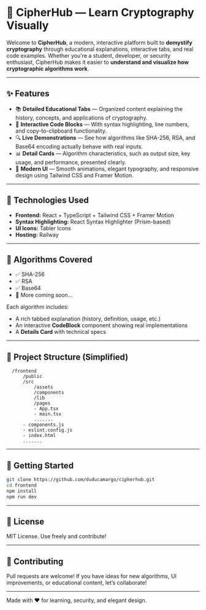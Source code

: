 # 🔐 CipherHub — Learn Cryptography Visually

Welcome to **CipherHub**, a modern, interactive platform built to **demystify cryptography** through educational explanations, interactive tabs, and real code examples. Whether you're a student, developer, or security enthusiast, CipherHub makes it easier to **understand and visualize how cryptographic algorithms work**.

---

## ✨ Features

- 📚 **Detailed Educational Tabs** — Organized content explaining the history, concepts, and applications of cryptography.
- 🧠 **Interactive Code Blocks** — With syntax highlighting, line numbers, and copy-to-clipboard functionality.
- 🔍 **Live Demonstrations** — See how algorithms like SHA-256, RSA, and Base64 encoding actually behave with real inputs.
- 📊 **Detail Cards** — Algorithm characteristics, such as output size, key usage, and performance, presented clearly.
- 🎨 **Modern UI** — Smooth animations, elegant typography, and responsive design using Tailwind CSS and Framer Motion.

---

## 🔧 Technologies Used

- **Frontend:** React + TypeScript + Tailwind CSS + Framer Motion
- **Syntax Highlighting:** React Syntax Highlighter (Prism-based)
- **UI Icons:** Tabler Icons
- **Hosting:** Railway 

---

## 🧪 Algorithms Covered

- ✅ SHA-256
- ✅ RSA
- ✅ Base64
- 🚧 More coming soon...

Each algorithm includes:
- A rich tabbed explanation (history, definition, usage, etc.)
- An interactive **CodeBlock** component showing real implementations
- A **Details Card** with technical specs

---

## 📁 Project Structure (Simplified)

```
  /frontend
      /public
      /src
          /assets
          /components
          /lib
          /pages
          - App.tsx
          - main.tsx
          .......
      - components.js
      - eslint.config.js
      - index.html
      .......
```

---

## 🚀 Getting Started

```bash
git clone https://github.com/duducamargo/cipherhub.git
cd frontend
npm install
npm run dev
```

---

## 📄 License

MIT License. Use freely and contribute!

---

## 🤝 Contributing

Pull requests are welcome! If you have ideas for new algorithms, UI improvements, or educational content, let’s collaborate!

---

Made with ❤️ for learning, security, and elegant design.
